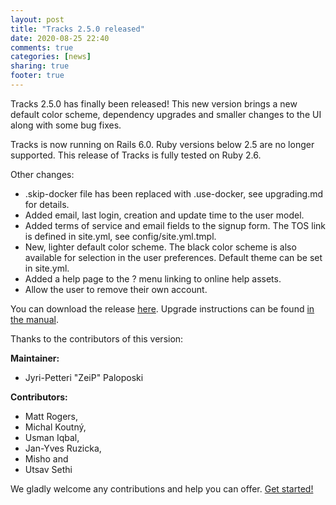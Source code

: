 ```yaml
---
layout: post
title: "Tracks 2.5.0 released"
date: 2020-08-25 22:40
comments: true
categories: [news]
sharing: true
footer: true
---
```


Tracks 2.5.0 has finally been released! This new version brings
a new default color scheme, dependency upgrades and smaller changes
to the UI along with some bug fixes.

Tracks is now running on Rails 6.0. Ruby versions below 2.5 are no
longer supported. This release of Tracks is fully tested on Ruby
2.6.

Other changes:
* .skip-docker file has been replaced with .use-docker, see upgrading.md for
  details.
* Added email, last login, creation and update time to the user model.
* Added terms of service and email fields to the signup form. The TOS link is
  defined in site.yml, see config/site.yml.tmpl.
* New, lighter default color scheme. The black color scheme is also available
  for selection in the user preferences. Default theme can be set in site.yml.
* Added a help page to the ? menu linking to online help assets.
* Allow the user to remove their own account.

You can download the release [here](https://github.com/TracksApp/tracks/archive/v2.5.0.zip).
Upgrade instructions can be found [in the manual](https://github.com/TracksApp/tracks/blob/v2.5.0/doc/upgrading.md).

Thanks to the contributors of this version:

**Maintainer:**
* Jyri-Petteri "ZeiP" Paloposki

**Contributors:**
* Matt Rogers,
* Michal Koutný,
* Usman Iqbal,
* Jan-Yves Ruzicka,
* Misho and
* Utsav Sethi

We gladly welcome any contributions and help you can offer. [Get started!](/contribute)
